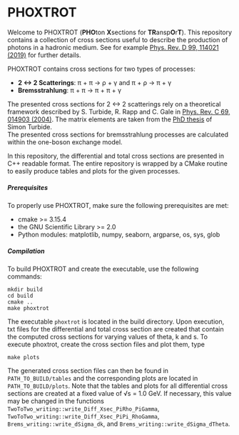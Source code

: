 # PHOXTROT

Welcome to PHOXTROT (**PHO**ton **X**sections for **TR**ansp**O**r**T**).
This repository contains a collection of cross sections useful to describe the
production of photons in a hadronic medium. See for example [Phys. Rev. D 99, 114021 (2019)](https://journals.aps.org/prd/abstract/10.1103/PhysRevD.99.114021) for
further details.

PHOXTROT contains cross sections for two types of processes:
- **2 <-> 2 Scatterings**: π + π -> ρ + γ and π + ρ -> π + γ
- **Bremsstrahlung**: π + π -> π + π + γ

The presented cross sections for 2 <-> 2 scatterings rely on a theoretical framework
described by S. Turbide, R. Rapp and C. Gale in [
Phys. Rev. C 69, 014903 (2004)](https://arxiv.org/pdf/hep-ph/0308085.pdf).
The matrix elements are taken from the
[PhD thesis](http://digitool.library.mcgill.ca/R/?func=dbin-jump-full&object_id=102221&local_base=GEN01-MCG02)
of Simon Turbide. <br>
The presented cross sections for bremsstrahlung processes are calculated within the one-boson exchange model.

In this repository, the differential and total cross sections are presented in
C++ readable format. The entire repository is wrapped by a CMake routine to
easily produce tables and plots for the given processes.

##### Prerequisites
To properly use PHOXTROT, make sure the following prerequisites are met:
- cmake >= 3.15.4
- the GNU Scientific Library >= 2.0
- Python modules: matplotlib, numpy, seaborn, argparse, os, sys, glob

##### Compilation
To build PHOXTROT and create the executable, use the following commands:

    mkdir build
    cd build
    cmake ..
    make phoxtrot

The executable `phoxtrot` is located in the build directory. Upon
execution, txt files for the differential and total cross section are created
that contain the computed cross sections for varying values of theta, k and s. To
execute phoxtrot, create the cross section files and plot them, type

    make plots

The generated cross section files can then be found in `PATH_TO_BUILD/tables`
and the corresponding plots are located in `PATH_TO_BUILD/plots`. Note that the tables and plots for all differential cross sections are created at a fixed value of √s = 1.0 GeV. If necessary, this value may be changed in the functions `TwoToTwo_writing::write_Diff_Xsec_PiRho_PiGamma`, `TwoToTwo_writing::write_Diff_Xsec_PiPi_RhoGamma`, `Brems_writing::write_dSigma_dk`, and `Brems_writing::write_dSigma_dTheta`.
